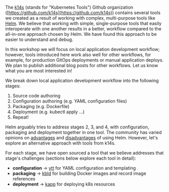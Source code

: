 The [k14s](https://k14s.io/) (stands for "Kubernetes Tools") Github organization ([https://github.com/k14s](https://github.com/k14s)) contains several tools we created as a result of working with complex, multi-purpose tools like [Helm](https://helm.sh/). We believe that working with simple, single-purpose tools that easily interoperate with one another results in a better, workflow compared to the all-in-one approach chosen by Helm. We have found this approach to be easier to understand and debug.

In this workshop we will focus on local application development workflow; however, tools introduced here work also well for other workflows, for example, for production GitOps deployments or manual application deploys. We plan to publish additional blog posts for other workflows. Let us know what you are most interested in!

We break down local application development workflow into the following stages:

1. Source code authoring
1. Configuration authoring (e.g. YAML configuration files)
1. Packaging (e.g. Dockerfile)
1. Deployment (e.g. kubectl apply ...)
1. Repeat!

Helm arguably tries to address stages 2, 3, and 4, with configuration, packaging and deployment together in one tool. The community has varied opinions on [advantages](https://medium.com/@aevitas/drastically-improve-your-kubernetes-deployments-with-helm-5323e7f11ef8) and [disadvantages](https://medium.com/@slynko/experiences-with-upgrading-using-helm-b23dc0ca683d?_branch_match_id=494645732166043546) of using Helm. However, let's explore an alternative approach with tools from k14s.

For each stage, we have open sourced a tool that we believe addresses that stage's challenges (sections below explore each tool in detail):

* __configuration__ -> [ytt](https://get-ytt.io/) for YAML configuration and templating
* __packaging__ -> [kbld](https://get-kbld.io/) for building Docker images and record image references
* __deployment__ -> [kapp](https://get-kapp.io/) for deploying k8s resources
